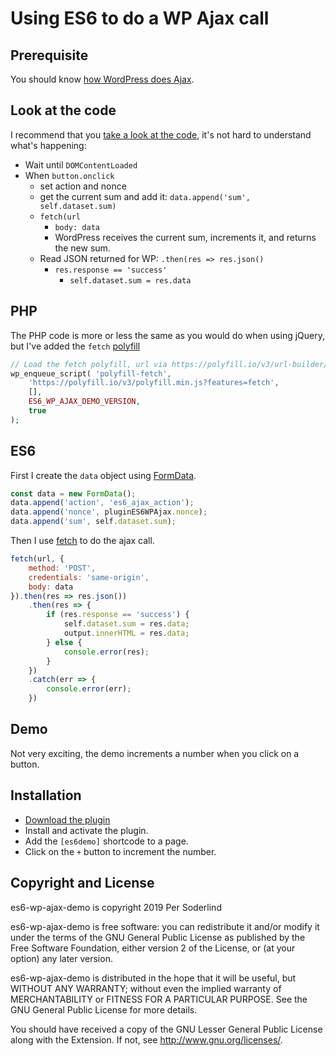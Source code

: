 # Using ES6 to do a WP Ajax call


## Prerequisite

You should know [how WordPress does Ajax](https://developer.wordpress.org/plugins/javascript/ajax/).

## Look at the code

I recommend that you [take a look at the code](https://github.com/soderlind/es6-wp-ajax-demo/blob/master/es6-wp-ajax-demo.js), it's not hard to understand what's happening:

- Wait until  `DOMContentLoaded`
- When `button.onclick`
	- set action and nonce
	- get the current sum and add it: `data.append('sum', self.dataset.sum)`
	- `fetch(url`
		- `body: data`
		- WordPress receives the current sum, increments it, and returns the new sum.
	- Read JSON returned for WP: `.then(res => res.json()`
		- `res.response == 'success'`
			- `self.dataset.sum = res.data`


## PHP

The PHP code is more or less the same as you would do when using jQuery, but I've added the `fetch` [polyfill](https://en.wikipedia.org/wiki/Polyfill_(programming))

```php
// Load the fetch polyfill, url via https://polyfill.io/v3/url-builder/.
wp_enqueue_script( 'polyfill-fetch',
	'https://polyfill.io/v3/polyfill.min.js?features=fetch',
	[],
	ES6_WP_AJAX_DEMO_VERSION,
	true
);
```

## ES6

First I create the `data` object using [FormData](https://javascript.info/formdata).

```javascript
const data = new FormData();
data.append('action', 'es6_ajax_action');
data.append('nonce', pluginES6WPAjax.nonce);
data.append('sum', self.dataset.sum);
```

Then I use [fetch](https://javascript.info/fetch) to do the ajax call.

```javascript
fetch(url, {
	method: 'POST',
	credentials: 'same-origin',
	body: data
}).then(res => res.json())
	.then(res => {
		if (res.response == 'success') {
			self.dataset.sum = res.data;
			output.innerHTML = res.data;
		} else {
			console.error(res);
		}
	})
	.catch(err => {
		console.error(err);
	})
```

## Demo

Not very exciting, the demo increments a number when you click on a button.

## Installation

- [Download the plugin](https://github.com/soderlind/es6-wp-ajax-demo/archive/master.zip)
- Install and activate the plugin.
- Add the `[es6demo]` shortcode to a page.
- Click on the `+` button to increment the number.

## Copyright and License

es6-wp-ajax-demo is copyright 2019 Per Soderlind

es6-wp-ajax-demo is free software: you can redistribute it and/or modify it under the terms of the GNU General Public License as published by the Free Software Foundation, either version 2 of the License, or (at your option) any later version.

es6-wp-ajax-demo is distributed in the hope that it will be useful, but WITHOUT ANY WARRANTY; without even the implied warranty of MERCHANTABILITY or FITNESS FOR A PARTICULAR PURPOSE. See the GNU General Public License for more details.

You should have received a copy of the GNU Lesser General Public License along with the Extension. If not, see http://www.gnu.org/licenses/.

